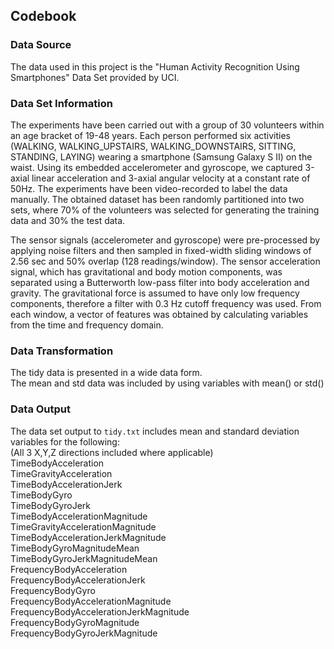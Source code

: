 ## Codebook
### Data Source

The data used in this project is the "Human Activity Recognition Using Smartphones" Data Set provided by UCI.

### Data Set Information

The experiments have been carried out with a group of 30 volunteers within an age bracket of 19-48 years. Each person performed six activities (WALKING, WALKING_UPSTAIRS, WALKING_DOWNSTAIRS, SITTING, STANDING, LAYING) wearing a smartphone (Samsung Galaxy S II) on the waist. Using its embedded accelerometer and gyroscope, we captured 3-axial linear acceleration and 3-axial angular velocity at a constant rate of 50Hz. The experiments have been video-recorded to label the data manually. The obtained dataset has been randomly partitioned into two sets, where 70% of the volunteers was selected for generating the training data and 30% the test data.

The sensor signals (accelerometer and gyroscope) were pre-processed by applying noise filters and then sampled in fixed-width sliding windows of 2.56 sec and 50% overlap (128 readings/window). The sensor acceleration signal, which has gravitational and body motion components, was separated using a Butterworth low-pass filter into body acceleration and gravity. The gravitational force is assumed to have only low frequency components, therefore a filter with 0.3 Hz cutoff frequency was used. From each window, a vector of features was obtained by calculating variables from the time and frequency domain.

### Data Transformation
The tidy data is presented in a wide data form.<br>
The mean and std data was included by using variables with mean() or std()<br>


### Data Output

The data set output to `tidy.txt` includes mean and standard deviation variables for the following:<br>
(All 3 X,Y,Z directions included where applicable)<br>
TimeBodyAcceleration<br>
TimeGravityAcceleration<br>
TimeBodyAccelerationJerk<br>
TimeBodyGyro<br>
TimeBodyGyroJerk<br>
TimeBodyAccelerationMagnitude<br>
TimeGravityAccelerationMagnitude<br>
TimeBodyAccelerationJerkMagnitude<br>
TimeBodyGyroMagnitudeMean <br>
TimeBodyGyroJerkMagnitudeMean<br>
FrequencyBodyAcceleration<br>
FrequencyBodyAccelerationJerk<br>
FrequencyBodyGyro<br>
FrequencyBodyAccelerationMagnitude<br>
FrequencyBodyAccelerationJerkMagnitude<br>
FrequencyBodyGyroMagnitude<br>
FrequencyBodyGyroJerkMagnitude<br>